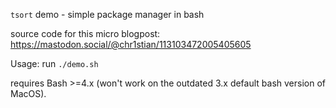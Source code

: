 `tsort` demo - simple package manager in bash  

source code for this micro blogpost: https://mastodon.social/@chr1stian/113103472005405605

Usage: run `./demo.sh`

requires Bash >=4.x (won't work on the outdated 3.x default bash version of MacOS).
